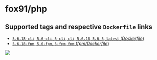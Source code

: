 # fox91/php

## Supported tags and respective `Dockerfile` links

-	[`5.6.18-cli`, `5.6-cli`, `5-cli`, `cli`, `5.6.18`, `5.6`, `5`, `latest` (*Dockerfile*)](https://github.com/fox91/docker-php/blob/master/Dockerfile)
-	[`5.6.18-fpm`, `5.6-fpm`, `5-fpm`, `fpm` (*fpm/Dockerfile*)](https://github.com/fox91/docker-php/blob/master/fpm/Dockerfile)

[![](https://badge.imagelayers.io/fox91/php:latest.svg)](https://imagelayers.io/?images=fox91/php:5.6.18-cli,fox91/php:5.6.18-fpm)
